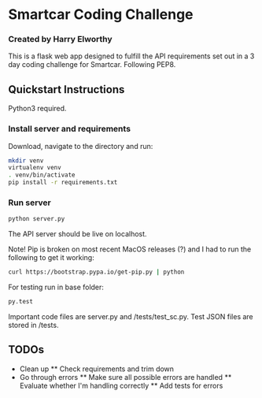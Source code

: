 # Smartcar Coding Challenge
### Created by Harry Elworthy

This is a flask web app designed to fulfill the API requirements set out in a 3 day coding challenge for Smartcar. Following PEP8.

## Quickstart Instructions

Python3 required. 

### Install server and requirements
Download, navigate to the directory and run:
``` bash
mkdir venv
virtualenv venv
. venv/bin/activate
pip install -r requirements.txt
```

### Run server
``` bash
python server.py
```
The API server should be live on localhost.


Note! Pip is broken on most recent MacOS releases (?) and I had to run the following to get it working: 
```bash
curl https://bootstrap.pypa.io/get-pip.py | python
```

For testing run in base folder:
```bash
py.test
```

Important code files are server.py and /tests/test_sc.py. Test JSON files are stored in /tests.

## TODOs
* Clean up
** Check requirements and trim down
* Go through errors
** Make sure all possible errors are handled
** Evaluate whether I'm handling correctly
** Add tests for errors